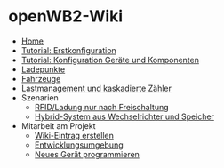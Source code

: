 # openWB2-Wiki

* [Home](https://github.com/openWB/core/wiki/Home)
* [Tutorial: Erstkonfiguration](https://github.com/openWB/core/wiki/Tutorail:_Erstkonfiguration)
* [Tutorial: Konfiguration Geräte und Komponenten](https://github.com/openWB/core/wiki/Tutorial:_Konfiguration_Geräte_und_Komponenten)
* [Ladepunkte](https://github.com/openWB/core/wiki/Ladepunkte)
* [Fahrzeuge](https://github.com/openWB/core/wiki/Fahrzeuge)
* [Lastmanagement und kaskadierte Zähler](https://github.com/openWB/core/wiki/Lastmanagement-und-kaskadierte-Zähler)
* Szenarien
  * [RFID/Ladung nur nach Freischaltung](https://github.com/openWB/core/wiki/Ladung-nur-nach-Freischaltung)
  * [Hybrid-System aus Wechselrichter und Speicher](https://github.com/openWB/core/wiki/Hybrid-System-aus-Wechselrichter-und-Speicher)
* Mitarbeit am Projekt
  * [Wiki-Eintrag erstellen](https://github.com/openWB/core/wiki/Wiki-Eintrag_erstellen)
  * [Entwicklungsumgebung](https://github.com/openWB/core/wiki/Entwicklungsumgebung)
  * [Neues Gerät programmieren](https://github.com/openWB/core/wiki/Neues-Gerät-programmieren)
